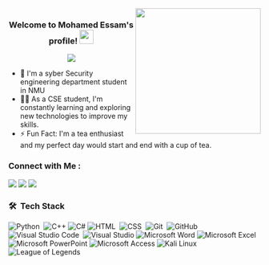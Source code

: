 
<img width="250" align="right" src="https://c.tenor.com/_DOBjnGspYAAAAAM/code-coding.gif">

<h3 align="center">
  Welcome to Mohamed Essam's profile!
  <img src="https://media.giphy.com/media/hvRJCLFzcasrR4ia7z/giphy.gif" width="28">
</h3>

<!-- Typing SVG by DenverCoder1 - https://github.com/DenverCoder1/readme-typing-svg -->
<p align="center">
  <a href="https://github.com/DenverCoder1/readme-typing-svg"><img src="https://readme-typing-svg.herokuapp.com/?lines=Cyber%20Security%20Engineer;Always%20learning%20new%20things&font=Fira%20Code&center=true&width=440&height=45&color=f75c7e&vCenter=true&size=22"></a>
</p> 

- 🏢 I'm a syber Security engineering department student in NMU
- 👨‍💻 As a CSE student, I'm constantly learning and exploring new technologies to improve my skills.
- ⚡ Fun Fact: I'm a tea enthusiast and my perfect day would start and end with a cup of tea.

### Connect with Me :

<a href="https://linkedin.com/in/mohamed-essam-0a2884248" target="_blank"><img src="https://img.shields.io/badge/-MOhamed%20Essam-0077B5?style=for-the-badge&logo=Linkedin&logoColor=white"/></a>
<a href="https://t.me/M07amedEssam" target="_blank"><img src="https://img.shields.io/badge/-MOhamed%20Essam-0077B5?style=for-the-badge&logo=Telegram&logoColor=white"/></a>
<a href="[[https://www.facebook.com/YourFacebookUsername](https://www.facebook.com/profile.php?id=100017481542274&mibextid=ZbWKwL)](https://www.facebook.com/profile.php?id=100017481542274&mibextid=ZbWKwL)" target="_blank"><img src="https://img.shields.io/badge/-MOhamed%20Essam-0077B5?style=for-the-badge&logo=facebook&logoColor=white"/>
</a>

### 🛠 &nbsp;Tech Stack
![Python](https://img.shields.io/badge/-Python%20-05122A?style=flat&logo=python)&nbsp;
![C++](https://img.shields.io/badge/-C++%20-05122A?style=flat&logo=c%2B%2B)
![C#](https://img.shields.io/badge/-C%23%20-05122A?style=flat&logo=c-sharp)
![HTML](https://img.shields.io/badge/-HTML-05122A?style=flat&logo=HTML5)&nbsp;
![CSS](https://img.shields.io/badge/-CSS-05122A?style=flat&logo=CSS3&logoColor=1572B6)&nbsp;
![Git](https://img.shields.io/badge/-Git-05122A?style=flat&logo=git)&nbsp;
![GitHub](https://img.shields.io/badge/-GitHub-05122A?style=flat&logo=github)&nbsp;
![Visual Studio Code](https://img.shields.io/badge/-Visual%20Studio%20Code-05122A?style=flat&logo=visual-studio-code&logoColor=007ACC)&nbsp;
![Visual Studio](https://img.shields.io/badge/-Visual%20Studio-05122A?style=flat&logo=visual-studio&logoColor=5C2D91)
![Microsoft Word](https://img.shields.io/badge/-Microsoft%20Word%20-05122A?style=flat&logo=microsoft-word)
![Microsoft Excel](https://img.shields.io/badge/-Microsoft%20Excel%20-05122A?style=flat&logo=microsoft-excel)
![Microsoft PowerPoint](https://img.shields.io/badge/-Microsoft%20PowerPoint%20-05122A?style=flat&logo=microsoft-powerpoint)
![Microsoft Access](https://img.shields.io/badge/-Microsoft%20Access%20-05122A?style=flat&logo=microsoft-access)
![Kali Linux](https://img.shields.io/badge/-Kali%20Linux%20-05122A?style=flat&logo=kali-linux)
![League of Legends](https://img.shields.io/badge/-League%20of%20Legends-05122A?style=flat&logo=league-of-legends&logoColor=FFA500)




